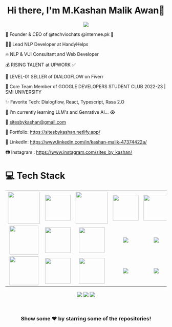 <body>
  <div align="center">
    <h1> Hi there, I'm M.Kashan Malik Awan👋<a href="https://hammad-air.github.io/hammad/"></h1>
  </div>
<p align="center">
<a href="https://github.com/hammad-air"><img src="https://readme-typing-svg.herokuapp.com/?lines=Mobile+App+Developer(Flutter);GenAI+Chatbot+Developer;Full+Stack+Web+Developer;NLP+and+Web+Developer;Mern+Stack+Web+Developer&font=Roboto&size=26&duration=3500&pause=500&center=true&width=500&height=50&color=eab676"></a>

🤵 Founder & CEO of @techviochats @internee.pk 🤖
	
👨‍💻 Lead NLP Developer at HandyHelps

🔥 NLP & VUI Consultant and Web Developer 
	
💰 RISING TALENT at UPWORK ✅

💸 LEVEL-01 SELLER of DIALOGFLOW on Fiverr
	
📢 Core Team Member of GOOGLE DEVELOPERS STUDENT CLUB  2022-23 | SMI UNIVERSITY

✨ Favorite Tech: Dialogflow, React, Typescript, Rasa 2.O

📓 I’m currently learning LLM's and Genrative AI... 😭

📧 sitesbykashan@gmail.com

🎨 Portfolio: https://sitesbykashan.netlify.app/

💼 LinkedIn: https://www.linkedin.com/in/kashan-malik-47374422a/

📷 Instagram : https://www.instagram.com/sites_by_kashan/
 
# 💻 Tech Stack

<table width="100">
<tr>
	 <td align='center' width="200">
        <img src="https://storage.googleapis.com/cms-storage-bucket/4cdf1c5482cd30174cfe.png" width="100">
    </td>
	 <td align='center' width="200">
        <img src="https://dart.dev/assets/img/logo/logo-white-text.svg" width="80">
    </td>
	 <td align='center' width="200">
        <img src="https://fiverr-res.cloudinary.com/npm-assets/layout-server/fiverr-og-logo.5fd6463.png" width="100">
    </td>
    <td align='center' width="200">
        <img src="https://www.svgrepo.com/show/353648/dialogflow.svg" width="80">
    </td>

  <td align='center' width="200">
        <img src="https://upload.wikimedia.org/wikipedia/commons/thumb/c/cb/Google_Assistant_logo.svg/1200px-Google_Assistant_logo.svg.png"  width="80">
    </td> 
</tr>
 
<tr>
    <td align='center'>
        <img src="https://upload.wikimedia.org/wikipedia/commons/thumb/3/38/HTML5_Badge.svg/600px-HTML5_Badge.svg.png"  width="90">
    </td>
    <td align='center'>
        <img src="https://upload.wikimedia.org/wikipedia/commons/thumb/4/4c/Typescript_logo_2020.svg/1200px-Typescript_logo_2020.svg.png" width="80">
    </td>
 <td align='center' width="200">
        <img src="https://github.com/abranhe/programming-languages-logos/blob/master/src/javascript/javascript.svg" width="80">
    </td>
     <td align='center'>
        <img src="https://media.licdn.com/dms/image/D4D12AQGKEapRbPK2aA/article-cover_image-shrink_720_1280/0/1696923705582?e=2147483647&v=beta&t=3rJWtbIEMRibcRShRkGXoTrrxG54b3vDGIPqQZRX9rw">
    </td>
	 <td align='center' width="200">
        <img src="https://www.vectorlogo.zone/logos/reactjs/reactjs-ar21.svg">
    </td>
</tr>
<tr>
    <td align='center'>
        <img src="https://en.m.wikipedia.org/wiki/File:MongoDB_Logo.svg#/media/File%3AMongodb.png"  width="90">
    </td>
    <td align='center'>
        <img src="https://upload.wikimedia.org/wikipedia/commons/3/37/Firebase_Logo.svg" width="80">
    </td>
 <td align='center' width="200">
        <img src="https://upload.wikimedia.org/wikipedia/commons/5/51/Google_Cloud_logo.svg" width="80">
    </td>
     <td align='center'>
        <img src="https://media.licdn.com/dms/image/D4D12AQGKEapRbPK2aA/article-cover_image-shrink_720_1280/0/1696923705582?e=2147483647&v=beta&t=3rJWtbIEMRibcRShRkGXoTrrxG54b3vDGIPqQZRX9rw">
    </td>
	 <td align='center' width="200">
        <img src="https://www.vectorlogo.zone/logos/reactjs/reactjs-ar21.svg">
    </td>
</tr>
 

    
</table>
</p>
<p align="center">
<a href="https://www.linkedin.com/in/kashan-malik-47374422a/"><img src="https://img.shields.io/badge/-Kashan%20Malik-0077B5?style=flat&logo=Linkedin&logoColor=white"/></a>
<a href="mailto:sitesbykashan@gmail.com"><img src="https://img.shields.io/badge/-sitesbykashan@gmail.com-D14836?style=flat&logo=Gmail&logoColor=white"/></a>
<a href="https://www.instagram.com/sites_by_kashan/"><img src="https://img.shields.io/badge/-@Sites%20By%20Kashan-E4405F?style=flat&logo=Instagram&logoColor=white"/></a>
 </p>
 
<br>

<div align="center">

### Show some ❤️ by starring some of the repositories!

</div>
